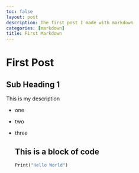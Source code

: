```yaml
---
toc: false
layout: post
description: The first post I made with markdown
categories: [markdown]
title: First Markdown
---
```

# First Post
## Sub Heading 1
This is my description
 - one
  - two
   - three
   
      ## This is a block of code
      ```python
      Print("Hello World")
      ```